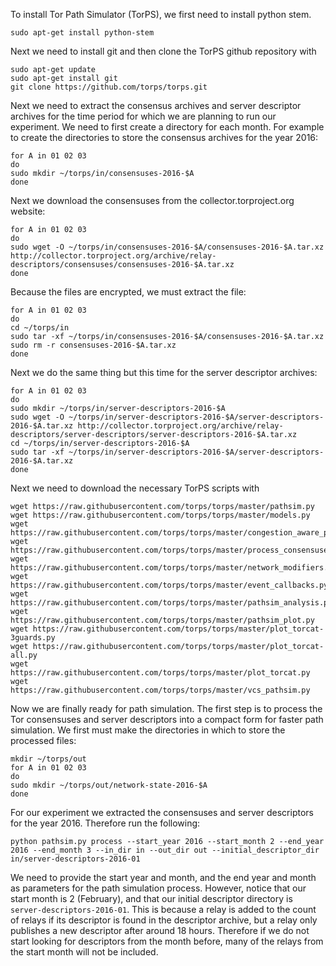 To install Tor Path Simulator (TorPS), we first need to install python stem.

```
sudo apt-get install python-stem
```

Next we need to install git and then clone the TorPS github repository with

```
sudo apt-get update
sudo apt-get install git
git clone https://github.com/torps/torps.git
```

Next we need to extract the consensus archives and server descriptor archives for the time period for which we are planning to run our experiment. We need to first create a directory for each month. For example to create the directories to store the consensus archives for the year 2016:

```
for A in 01 02 03 
do
sudo mkdir ~/torps/in/consensuses-2016-$A
done
```

Next we download the consensuses from the collector.torproject.org website:

```
for A in 01 02 03 
do
sudo wget -O ~/torps/in/consensuses-2016-$A/consensuses-2016-$A.tar.xz http://collector.torproject.org/archive/relay-descriptors/consensuses/consensuses-2016-$A.tar.xz
done
```

Because the files are encrypted, we must extract the file:

```
for A in 01 02 03
do
cd ~/torps/in
sudo tar -xf ~/torps/in/consensuses-2016-$A/consensuses-2016-$A.tar.xz
sudo rm -r consensuses-2016-$A.tar.xz
done
```

Next we do the same thing but this time for the server descriptor archives:

```
for A in 01 02 03 
do
sudo mkdir ~/torps/in/server-descriptors-2016-$A
sudo wget -O ~/torps/in/server-descriptors-2016-$A/server-descriptors-2016-$A.tar.xz http://collector.torproject.org/archive/relay-descriptors/server-descriptors/server-descriptors-2016-$A.tar.xz
cd ~/torps/in/server-descriptors-2016-$A
sudo tar -xf ~/torps/in/server-descriptors-2016-$A/server-descriptors-2016-$A.tar.xz
done
```

Next we need to download the necessary TorPS scripts with

```
wget https://raw.githubusercontent.com/torps/torps/master/pathsim.py
wget https://raw.githubusercontent.com/torps/torps/master/models.py
wget https://raw.githubusercontent.com/torps/torps/master/congestion_aware_pathsim.py
wget https://raw.githubusercontent.com/torps/torps/master/process_consensuses.py
wget https://raw.githubusercontent.com/torps/torps/master/network_modifiers.py
wget https://raw.githubusercontent.com/torps/torps/master/event_callbacks.py
wget https://raw.githubusercontent.com/torps/torps/master/pathsim_analysis.py
wget https://raw.githubusercontent.com/torps/torps/master/pathsim_plot.py
wget https://raw.githubusercontent.com/torps/torps/master/plot_torcat-3guards.py
wget https://raw.githubusercontent.com/torps/torps/master/plot_torcat-all.py
wget https://raw.githubusercontent.com/torps/torps/master/plot_torcat.py
wget https://raw.githubusercontent.com/torps/torps/master/vcs_pathsim.py

```

Now we are finally ready for path simulation. The first step is to process the Tor consensuses and server descriptors into a compact form for faster path simulation. We first must make the directories in which to store the processed files:

```
mkdir ~/torps/out
for A in 01 02 03 
do
sudo mkdir ~/torps/out/network-state-2016-$A
done
```

For our experiment we extracted the consensuses and server descriptors for the year 2016. Therefore run the following:

```
python pathsim.py process --start_year 2016 --start_month 2 --end_year 2016 --end_month 3 --in_dir in --out_dir out --initial_descriptor_dir in/server-descriptors-2016-01
```

We need to provide the start year and month, and the end year and month as parameters for the path simulation process. However, notice that our start month is 2 (February), and that our initial descriptor directory is ```server-descriptors-2016-01```. This is because a relay is added to the count of relays if its descriptor is found in the descriptor archive, but a relay only publishes a new descriptor after around 18 hours. Therefore if we do not start looking for descriptors from the month before, many of the relays from the start month will not be included.
